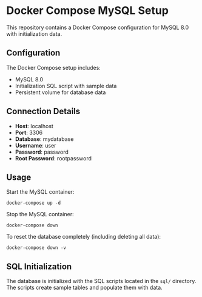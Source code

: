 # Docker Compose MySQL Setup

This repository contains a Docker Compose configuration for MySQL 8.0 with initialization data.

## Configuration

The Docker Compose setup includes:
- MySQL 8.0
- Initialization SQL script with sample data
- Persistent volume for database data

## Connection Details

- **Host**: localhost
- **Port**: 3306
- **Database**: mydatabase
- **Username**: user
- **Password**: password
- **Root Password**: rootpassword

## Usage

Start the MySQL container:
```
docker-compose up -d
```

Stop the MySQL container:
```
docker-compose down
```

To reset the database completely (including deleting all data):
```
docker-compose down -v
```

## SQL Initialization

The database is initialized with the SQL scripts located in the `sql/` directory. The scripts create sample tables and populate them with data.

